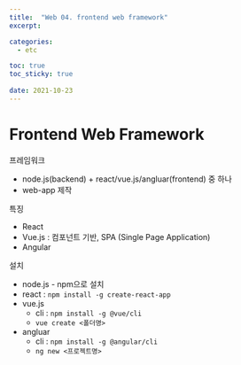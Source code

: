 ```yaml
---
title:  "Web 04. frontend web framework"
excerpt:

categories:
  - etc

toc: true
toc_sticky: true
 
date: 2021-10-23
---
```


# Frontend Web Framework

프레임워크

* node.js(backend) + react/vue.js/angluar(frontend) 중 하나
* web-app 제작

특징

* React
* Vue.js : 컴포넌트 기반, SPA (Single Page Application)
* Angular

설치

* node.js - npm으로 설치
* react : `npm install -g create-react-app`
* vue.js
  * cli : `npm install -g @vue/cli`
  * `vue create <폴더명>`
* angluar
  * cli : `npm install -g @angular/cli`
  * `ng new <프로젝트명>`

